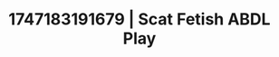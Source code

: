 ---
categories:
- Mindful JOI
- Close contact
- Breath play
- Slow undress
- Soft bondage
image: /assets/images/1747183191679.jpg
layout: post
seo:
  description: Featured content with exclusive Scat Fetish, ABDL Play. HD images available.
  keywords: Scat Fetish, ABDL Play
  og_image: /assets/images/1747183191679.jpg
  schema_type: VisualArtwork
tags:
- ABDL Play
- Scat Fetish
- '#1747183191679'
title: 1747183191679 | Scat Fetish ABDL Play
---